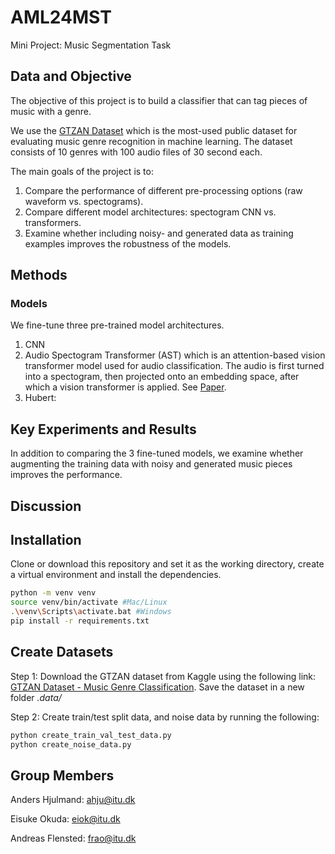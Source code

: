 # AML24MST
Mini Project: Music Segmentation Task 

## Data and Objective
The objective of this project is to build a classifier that can tag pieces of music with a genre. 

We use the [GTZAN Dataset](https://www.kaggle.com/datasets/andradaolteanu/gtzan-dataset-music-genre-classification) which is the most-used public dataset for evaluating music genre recognition in machine learning. The dataset consists of 10 genres with 100 audio files of 30 second each.

The main goals of the project is to:

1. Compare the performance of different pre-processing options (raw waveform vs. spectograms). 
2. Compare different model architectures: spectogram CNN vs. transformers.
3. Examine whether including noisy- and generated data as training examples improves the robustness of the models.

## Methods

### Models

We fine-tune three pre-trained model architectures.

1. CNN
2. Audio Spectogram Transformer (AST) which is an attention-based vision transformer model used for audio classification. The audio is first turned into a spectogram, then projected onto an embedding space, after which a vision transformer is applied. See [Paper](https://arxiv.org/abs/2104.01778).
3. Hubert:


## Key Experiments and Results

In addition to comparing the 3 fine-tuned models, we examine whether augmenting the training data with noisy and generated music pieces improves the performance. 




## Discussion

## Installation
Clone or download this repository and set it as the working directory, create a virtual environment and install the dependencies.

```bash
python -m venv venv
source venv/bin/activate #Mac/Linux
.\venv\Scripts\activate.bat #Windows
pip install -r requirements.txt 
```

## Create Datasets

Step 1: Download the GTZAN dataset from Kaggle using the following link:
[GTZAN Dataset - Music Genre Classification](https://www.kaggle.com/datasets/andradaolteanu/gtzan-dataset-music-genre-classification). Save the dataset in a new folder *.data/* 

Step 2: Create train/test split data, and noise data by running the following:
```bash
python create_train_val_test_data.py
python create_noise_data.py
```

## Group Members
Anders Hjulmand: ahju@itu.dk

Eisuke Okuda: eiok@itu.dk  

Andreas Flensted: frao@itu.dk

